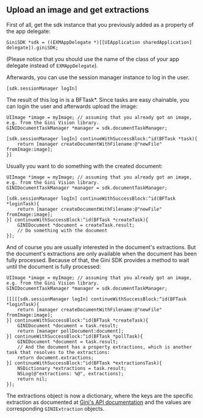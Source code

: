 Upload an image and get extractions
-----------------------------------

First of all, get the sdk instance that you previously added as a property of the app delegate: 

    GiniSDK *sdk = ((EXMAppDelegate *)[[UIApplication sharedApplication] delegate]).giniSDK;
    
(Please notice that you should use the name of the class of your app delegate instead of `EXMAppDelegate`).

Afterwards, you can use the session manager instance to log in the user.

    [sdk.sessionManager logIn]

The result of this log in is a BFTask*. Since tasks are easy chainable, you can login the user and afterwards upload the
image:

    UIImage *image = myImage; // assuming that you already got an image, e.g. from the Gini Vision library.
    GINIDocumentTaskManager *manager = sdk.documentTaskManager;

    [sdk.sessionManager logIn] continueWithSuccessBlock:^id(BFTask *task){
        return [manager createDocumentWithFilename:@"newFile" fromImage:image];
    }]

Usually you want to do something with the created document:
 
    UIImage *image = myImage; // assuming that you already got an image, e.g. from the Gini Vision library.
    GINIDocumentTaskManager *manager = sdk.documentTaskManager;
    
    [sdk.sessionManager logIn] continueWithSuccessBlock:^id(BFTask *loginTask){
        return [manager createDocumentWithFilename:@"newFile" fromImage:image];
    }] continueWithSuccessBlock:^id(BFTask *createTask){
        GINIDocument *document = createTask.result;
        // Do something with the document
    }];
 
And of course you are usually interested in the document's extractions. But the document's extractions are only
available when the document has been fully processed. Because of that, the Gini SDK provides a method to wait until the
document is fully processed:

    UIImage *image = myImage; // assuming that you already got an image, e.g. from the Gini Vision library.
    GINIDocumentTaskManager *manager = sdk.documentTaskManager;

    [[[[[sdk.sessionManager logIn] continueWithSuccessBlock:^id(BFTask *loginTask){
        return [manager createDocumentWithFilename:@"newFile" fromImage:image];
    }] continueWithSuccessBlock:^id(BFTask *createTask){
        GINIDocument *document = task.result;
        return [manager pollDocument:document];
    }] continueWithSuccessBlock:^id(BFTask *pollTask){
        GINIDocument *document = task.result;
        // And the document has a property extractions, which is another task that resolves to the extractions:
        return document.extractions;
    }] continueWithSuccessBlock:^id(BFTask *extractionsTask){
        NSDictionary *extractions = task.result;
        NSLog(@"extractions: %@", extractions);
        return nil;
    }];
    
The extractions object is now a dictionary, where the keys are the specific extraction as documented at 
[Gini's API documentation](http://developer.gini.net/gini-api/html/document_extractions.html#available-specific-extractions) and the values are
corresponding `GINIExtraction` objects.
